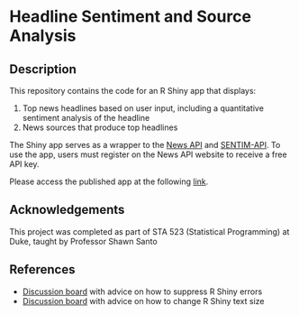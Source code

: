 # Headline Sentiment and Source Analysis

## Description

This repository contains the code for an R Shiny app that displays:

1) Top news headlines based on user input, including a quantitative
sentiment analysis of the headline
2) News sources that produce top headlines

The Shiny app serves as a wrapper to the [News API](https://newsapi.org/)
and [SENTIM-API](https://sentim-api.herokuapp.com). To use the app, 
users must register on the News API website to receive a free API
key.

Please access the published app at the following [link](https://rob-kravec.shinyapps.io/news).

## Acknowledgements

This project was completed as part of STA 523 (Statistical Programming) at Duke, taught by Professor Shawn Santo

## References

- [Discussion board](https://groups.google.com/g/shiny-discuss/c/FyMGa2R_Mgs) with advice on how to suppress R Shiny errors
- [Discussion board](https://community.rstudio.com/t/how-to-change-the-text-size-in-shiny-modals/11909) with advice on how to change R Shiny text size
